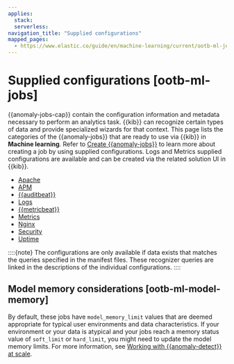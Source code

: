 ```yaml
---
applies:
  stack:
  serverless:
navigation_title: "Supplied configurations"
mapped_pages:
  - https://www.elastic.co/guide/en/machine-learning/current/ootb-ml-jobs.html
---
```


# Supplied configurations [ootb-ml-jobs]

{{anomaly-jobs-cap}} contain the configuration information and metadata necessary to perform an analytics task. {{kib}} can recognize certain types of data and provide specialized wizards for that context. This page lists the categories of the {{anomaly-jobs}} that are ready to use via {{kib}} in **Machine learning**. Refer to [Create {{anomaly-jobs}}](https://www.elastic.co/guide/en/machine-learning/current/ml-ad-run-jobs.html#ml-ad-create-job) to learn more about creating a job by using supplied configurations. Logs and Metrics supplied configurations are available and can be created via the related solution UI in {{kib}}.

* [Apache](https://www.elastic.co/guide/en/machine-learning/current/ootb-ml-jobs-apache.html)
* [APM](https://www.elastic.co/guide/en/machine-learning/current/ootb-ml-jobs-apm.html)
* [{{auditbeat}}](https://www.elastic.co/guide/en/machine-learning/current/ootb-ml-jobs-auditbeat.html)
* [Logs](https://www.elastic.co/guide/en/machine-learning/current/ootb-ml-jobs-logs-ui.html)
* [{{metricbeat}}](https://www.elastic.co/guide/en/machine-learning/current/ootb-ml-jobs-metricbeat.html)
* [Metrics](https://www.elastic.co/guide/en/machine-learning/current/ootb-ml-jobs-metrics-ui.html)
* [Nginx](https://www.elastic.co/guide/en/machine-learning/current/ootb-ml-jobs-nginx.html)
* [Security](https://www.elastic.co/guide/en/machine-learning/current/ootb-ml-jobs-siem.html)
* [Uptime](https://www.elastic.co/guide/en/machine-learning/current/ootb-ml-jobs-uptime.html)

::::{note}
The configurations are only available if data exists that matches the queries specified in the manifest files. These recognizer queries are linked in the descriptions of the individual configurations.
::::

## Model memory considerations [ootb-ml-model-memory]

By default, these jobs have `model_memory_limit` values that are deemed appropriate for typical user environments and data characteristics. If your environment or your data is atypical and your jobs reach a memory status value of `soft_limit` or `hard_limit`, you might need to update the model memory limits. For more information, see [Working with {{anomaly-detect}} at scale](anomaly-detection-scale.md#set-model-memory-limit).
